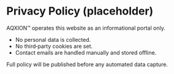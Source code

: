 # Privacy Policy (placeholder)

AQXION™ operates this website as an informational portal only.

* No personal data is collected.
* No third‑party cookies are set.
* Contact emails are handled manually and stored offline.

Full policy will be published before any automated data capture.
